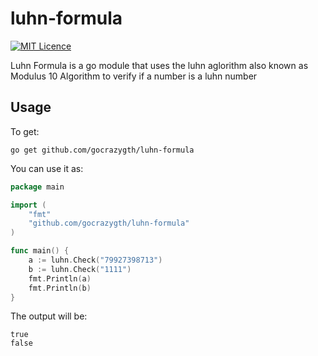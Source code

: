 # luhn-formula
[![MIT Licence](https://badges.frapsoft.com/os/mit/mit.png?v=103)](https://opensource.org/licenses/mit-license.php)

Luhn Formula is a go module that uses the luhn aglorithm also known as Modulus 10 Algorithm to verify if a number is a luhn number

## Usage
To get:
```
go get github.com/gocrazygth/luhn-formula
```

You can use it as:
```go
package main

import (
	"fmt"
	"github.com/gocrazygth/luhn-formula"
)

func main() {
	a := luhn.Check("79927398713")
	b := luhn.Check("1111")
	fmt.Println(a)
	fmt.Println(b)
}
```

The output will be:
```
true
false
```
